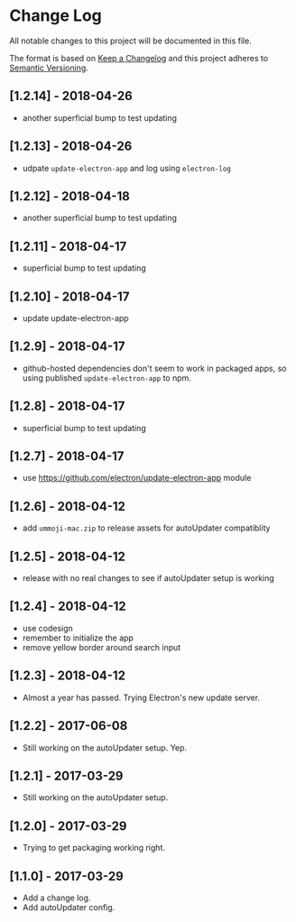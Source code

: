 # Change Log

All notable changes to this project will be documented in this file.

The format is based on [Keep a Changelog](http://keepachangelog.com/)
and this project adheres to [Semantic Versioning](http://semver.org/).

## [1.2.14] - 2018-04-26

- another superficial bump to test updating

## [1.2.13] - 2018-04-26

- udpate `update-electron-app` and log using `electron-log`

## [1.2.12] - 2018-04-18

- another superficial bump to test updating

## [1.2.11] - 2018-04-17

- superficial bump to test updating

## [1.2.10] - 2018-04-17

- update update-electron-app

## [1.2.9] - 2018-04-17

- github-hosted dependencies don't seem to work in packaged apps, so using published `update-electron-app` to npm.

## [1.2.8] - 2018-04-17

- superficial bump to test updating

## [1.2.7] - 2018-04-17

- use https://github.com/electron/update-electron-app module

## [1.2.6] - 2018-04-12

- add `ummoji-mac.zip` to release assets for autoUpdater compatiblity

## [1.2.5] - 2018-04-12

- release with no real changes to see if autoUpdater setup is working

## [1.2.4] - 2018-04-12

- use codesign
- remember to initialize the app
- remove yellow border around search input

## [1.2.3] - 2018-04-12

- Almost a year has passed. Trying Electron's new update server.

## [1.2.2] - 2017-06-08

- Still working on the autoUpdater setup. Yep.

## [1.2.1] - 2017-03-29

- Still working on the autoUpdater setup.

## [1.2.0] - 2017-03-29

- Trying to get packaging working right.

## [1.1.0] - 2017-03-29

- Add a change log.
- Add autoUpdater config.

